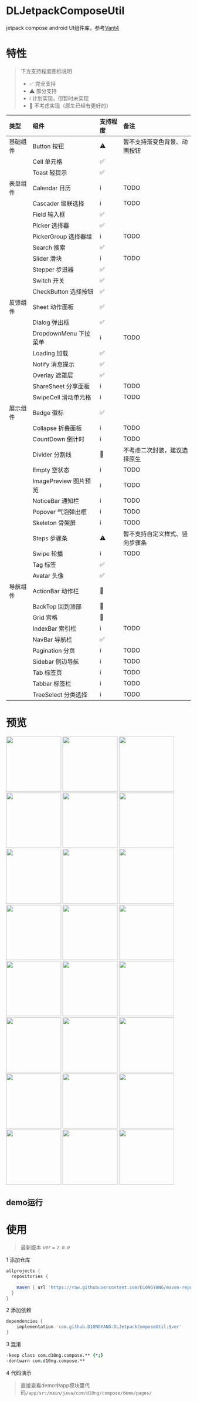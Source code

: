 # DLJetpackComposeUtil

jetpack compose android UI组件库，参考[Vant4](https://vant-contrib.gitee.io/vant/#/zh-CN/home)

# 特性

> 下方支持程度图标说明
> - ✅ 完全支持
> - ⚠️ 部分支持
> - ℹ️ 计划实现，但暂时未实现
> - 🚫 不考虑实现（原生已经有更好的）

| 类型   | 组件                | 支持程度 | 备注              |
|:-----|:------------------|:-----|:----------------|
| 基础组件 | Button 按钮         | ⚠️   | 暂不支持渐变色背景、动画按钮  |
|      | Cell 单元格          | ✅    |                 |
|      | Toast 轻提示         | ✅    |                 |
| 表单组件 | Calendar 日历       | ℹ️   | TODO            |
|      | Cascader 级联选择     | ℹ️   | TODO            |
|      | Field 输入框         | ✅    |                 |
|      | Picker 选择器        | ✅    |                 |
|      | PickerGroup 选择器组  | ℹ️   | TODO            |
|      | Search 搜索         | ✅    |                 |
|      | Slider 滑块         | ℹ️   | TODO            |
|      | Stepper 步进器       | ✅    |                 |
|      | Switch 开关         | ✅    |                 |
|      | CheckButton 选择按钮  | ✅    |                 |
| 反馈组件 | Sheet 动作面板        | ✅    |                 |
|      | Dialog 弹出框        | ✅    |                 |
|      | DropdownMenu 下拉菜单 | ℹ️   | TODO            |
|      | Loading 加载        | ✅    |                 |
|      | Notify 消息提示       | ✅    |                 |
|      | Overlay 遮罩层       | ✅    |                 |
|      | ShareSheet 分享面板   | ℹ️   | TODO            |
|      | SwipeCell 滑动单元格   | ℹ️   | TODO            |
| 展示组件 | Badge 徽标          | ✅    |                 |
|      | Collapse 折叠面板     | ℹ️   | TODO            |
|      | CountDown 倒计时     | ℹ️   | TODO            |
|      | Divider 分割线       | 🚫   | 不考虑二次封装，建议选择原生  |
|      | Empty 空状态         | ℹ️   | TODO            |
|      | ImagePreview 图片预览 | ℹ️   | TODO            |
|      | NoticeBar 通知栏     | ℹ️   | TODO            |
|      | Popover 气泡弹出框     | ℹ️   | TODO            |
|      | Skeleton 骨架屏      | ℹ️   | TODO            |
|      | Steps 步骤条         | ⚠️   | 暂不支持自定义样式、竖向步骤条 |
|      | Swipe 轮播          | ℹ️   | TODO            |
|      | Tag 标签            | ✅    |                 |
|      | Avatar 头像         | ✅    |                 |
| 导航组件 | ActionBar 动作栏     | 🚫   |                 |
|      | BackTop 回到顶部      | 🚫   |                 |
|      | Grid 宫格           | 🚫   |                 |
|      | IndexBar 索引栏      | ℹ️   | TODO            |
|      | NavBar 导航栏        | ✅    |                 |
|      | Pagination 分页     | ℹ️   | TODO            |
|      | Sidebar 侧边导航      | ℹ️   | TODO            |
|      | Tab 标签页           | ℹ️   | TODO            |
|      | Tabbar 标签栏        | ℹ️   | TODO            |
|      | TreeSelect 分类选择   | ℹ️   | TODO            |

# 预览

<img src="./assets/README-1694760944930.png" width="150"/> <img src="./assets/README-1694760970339.png" width="150"/> <img src="./assets/README-1694760988013.png" width="150"/> <img src="./assets/README-1694761011108.png" width="150"/> <img src="./assets/README-1694761027566.png" width="150"/> <img src="./assets/README-1694761047018.png" width="150"/> <img src="./assets/README-1694761064088.png" width="150"/> <img src="./assets/README-1694761078652.png" width="150"/> <img src="./assets/README-1694761092281.png" width="150"/> <img src="./assets/README-1694761109048.png" width="150"/> <img src="./assets/README-1694761141336.png" width="150"/> <img src="./assets/README-1694761156261.png" width="150"/> <img src="./assets/README-1694761168947.png" width="150"/> <img src="./assets/README-1694761186436.png" width="150"/> <img src="./assets/README-1694761200018.png" width="150"/> <img src="./assets/README-1694761212609.png" width="150"/> <img src="./assets/README-1694761228956.png" width="150"/> <img src="./assets/README-1694761246066.png" width="150"/> <img src="./assets/README-1694761269373.png" width="150"/> <img src="./assets/README-1694761281447.png" width="150"/> <img src="./assets/README-1694761297424.png" width="150"/> <img src="./assets/README-1694761310493.png" width="150"/> <img src="./assets/README-1694761325195.png" width="150"/> <img src="./assets/README-1694761338056.png" width="150"/> 
## demo运行

# 使用

> 最新版本 *ver = `2.0.0`*

1 添加仓库

```gradle 
allprojects {
  repositories {
    ...
    maven { url 'https://raw.githubusercontent.com/D10NGYANG/maven-repo/main/repository' }
  }
}
``` 

2 添加依赖

```gradle
dependencies {
    implementation 'com.github.D10NGYANG:DLJetpackComposeUtil:$ver'
}
```

3 混淆

```pro
-keep class com.d10ng.compose.** {*;}
-dontwarn com.d10ng.compose.**
```

4 代码演示
> 直接查看demo中app模块里代码`/app/src/main/java/com/d10ng/compose/demo/pages/`